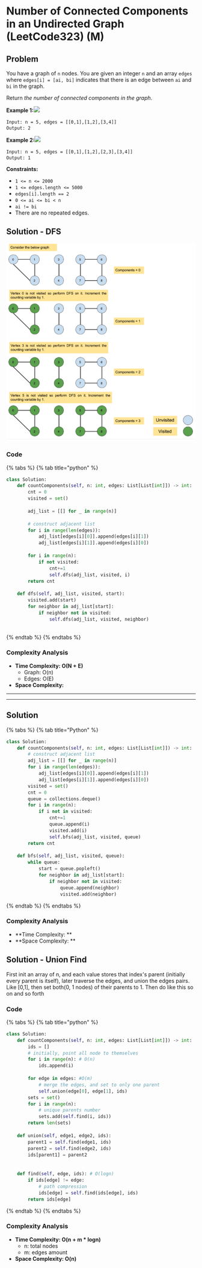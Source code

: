 # Number of Connected Components in an Undirected Graph (LeetCode323) (M)

## Problem

You have a graph of `n` nodes. You are given an integer `n` and an array `edges` where `edges[i] = [ai, bi]` indicates that there is an edge between `ai` and `bi` in the graph.

Return _the number of connected components in the graph_.

**Example 1:**![](https://assets.leetcode.com/uploads/2021/03/14/conn1-graph.jpg)

```
Input: n = 5, edges = [[0,1],[1,2],[3,4]]
Output: 2
```

**Example 2:**![](https://assets.leetcode.com/uploads/2021/03/14/conn2-graph.jpg)

```
Input: n = 5, edges = [[0,1],[1,2],[2,3],[3,4]]
Output: 1
```

**Constraints:**

* `1 <= n <= 2000`
* `1 <= edges.length <= 5000`
* `edges[i].length == 2`
* `0 <= ai <= bi < n`
* `ai != bi`
* There are no repeated edges.

## Solution - DFS

![](<../../.gitbook/assets/Screen Shot 2021-05-20 at 4.49.12 PM.png>)

### Code&#x20;

{% tabs %}
{% tab title="python" %}
```python
class Solution:
    def countComponents(self, n: int, edges: List[List[int]]) -> int:
        cnt = 0
        visited = set()
        
        adj_list = [[] for _ in range(n)]
        
        # construct adjacent list 
        for i in range(len(edges)):
            adj_list[edges[i][0]].append(edges[i][1])
            adj_list[edges[i][1]].append(edges[i][0])
        
        for i in range(n):
            if not visited:
                cnt+=1
                self.dfs(adj_list, visited, i)
        return cnt
    
    def dfs(self, adj_list, visited, start):
        visited.add(start)
        for neighbor in adj_list[start]:
            if neighbor not in visited:
                self.dfs(adj_list, visited, neighbor)
    
```
{% endtab %}
{% endtabs %}

### Complexity Analysis

* **Time Complexity: O(N + E)**
  * Graph: O(n)
  * Edges: O(E)
* **Space Complexity:**

****

****

## Solution&#x20;

{% tabs %}
{% tab title="Python" %}
```python
class Solution:
    def countComponents(self, n: int, edges: List[List[int]]) -> int:
        # construct adjacent list
        adj_list = [[] for _ in range(n)]
        for i in range(len(edges)):
            adj_list[edges[i][0]].append(edges[i][1])
            adj_list[edges[i][1]].append(edges[i][0])
        visited = set()
        cnt = 0
        queue = collections.deque()
        for i in range(n):
            if i not in visited:
                cnt+=1
                queue.append(i)
                visited.add(i)
                self.bfs(adj_list, visited, queue)
        return cnt
    
    def bfs(self, adj_list, visited, queue):
        while queue:
            start = queue.popleft()
            for neighbor in adj_list[start]:
                if neighbor not in visited:
                    queue.append(neighbor)
                    visited.add(neighbor)
```
{% endtab %}
{% endtabs %}

### Complexity Analysis

* **Time Complexity: **
* **Space Complexity: **

## Solution - Union Find

First init an array of n, and each value stores that index's parent (initially every parent is itself), later traverse the edges, and union the edges pairs. Like \[0,1], then set both(0, 1 nodes) of their parents to 1. Then do like this so on and so forth

### Code

{% tabs %}
{% tab title="python" %}
```python
class Solution:
    def countComponents(self, n: int, edges: List[List[int]]) -> int:
        ids = []
        # initially, point all node to themselves
        for i in range(n): # O(n)
            ids.append(i)
        
        for edge in edges: #O(m)
            # merge the edges, and set to only one parent
            self.union(edge[0], edge[1], ids)
        sets = set()
        for i in range(n):
            # unique parents number
            sets.add(self.find(i, ids))
        return len(sets)
        
    def union(self, edge1, edge2, ids):
        parent1 = self.find(edge1, ids)
        parent2 = self.find(edge2, ids)
        ids[parent1] = parent2
        
    
    def find(self, edge, ids): # O(logn)
        if ids[edge] != edge:
            # path compression
            ids[edge] = self.find(ids[edge], ids)
        return ids[edge]
```
{% endtab %}
{% endtabs %}

### Complexity Analysis

* **Time Complexity: O(n + m \* logn)**
  * n: total nodes
  * m: edges amount
* **Space Complexity: O(n)**

